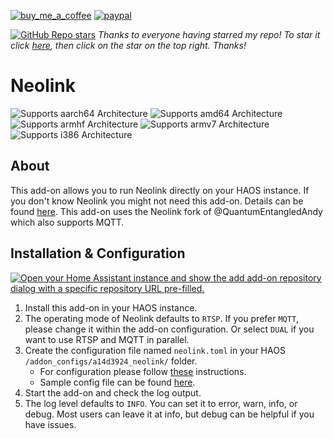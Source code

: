 [![buy_me_a_coffee](https://img.shields.io/badge/If%20you%20like%20it-Buy%20me%20a%20coffee-yellow.svg?style=for-the-badge)](https://www.buymeacoffee.com/dirkmaucher)
[![paypal](https://img.shields.io/badge/If%20you%20like%20it-PayPal%20Me-blue.svg?style=for-the-badge)](https://paypal.me/dirkmaucher)

[![GitHub Repo stars](https://img.shields.io/github/stars/dm82m/hassio-addons?style=flat)](https://github.com/dm82m/hassio-addons/stargazers) _Thanks to everyone having starred my repo! To star it click [here](https://github.com/dm82m/hassio-addons), then click on the star on the top right. Thanks!_

# Neolink

![Supports aarch64 Architecture][aarch64-shield]
![Supports amd64 Architecture][amd64-shield]
![Supports armhf Architecture][armhf-shield]
![Supports armv7 Architecture][armv7-shield]
![Supports i386 Architecture][i386-shield]

## About

This add-on allows you to run Neolink directly on your HAOS instance. If you don't know Neolink you might not need this add-on. Details can be found [here](https://github.com/QuantumEntangledAndy/neolink). This add-on uses the Neolink fork of @QuantumEntangledAndy which also supports MQTT.

## Installation & Configuration

[![Open your Home Assistant instance and show the add add-on repository dialog with a specific repository URL pre-filled.](https://my.home-assistant.io/badges/supervisor_add_addon_repository.svg)](https://my.home-assistant.io/redirect/supervisor_add_addon_repository/?repository_url=https%3A%2F%2Fgithub.com%2simonwolf83%2Fhassio-addons)

1. Install this add-on in your HAOS instance.
2. The operating mode of Neolink defaults to `RTSP`. If you prefer `MQTT`, please change it within the add-on configuration. Or select `DUAL` if you want to use RTSP and MQTT in parallel.
3. Create the configuration file named `neolink.toml` in your HAOS `/addon_configs/a14d3924_neolink/` folder.
   - For configuration please follow [these](https://github.com/QuantumEntangledAndy/neolink#configusage) instructions.
   - Sample config file can be found [here](https://raw.githubusercontent.com/QuantumEntangledAndy/neolink/master/sample_config.toml).
4. Start the add-on and check the log output.
5. The log level defaults to `INFO`. You can set it to error, warn, info, or debug. Most users can leave it at info, but debug can be helpful if you have issues.

<!--

Notes to developers after forking or using the github template feature:
- While developing comment out the 'image' key from 'example/config.yaml' to make the supervisor build the addon
  - Remember to put this back when pushing up your changes.
- When you merge to the 'main' branch of your repository a new build will be triggered.
  - Make sure you adjust the 'version' key in 'example/config.yaml' when you do that.
  - Make sure you update 'example/CHANGELOG.md' when you do that.
  - The first time this runs you might need to adjust the image configuration on github container registry to make it public
- Adjust the 'image' key in 'example/config.yaml' so it points to your username instead of 'home-assistant'.
  - This is where the build images will be published to.
- Rename the example directory.
  - The 'slug' key in 'example/config.yaml' should match the directory name.
- Adjust all keys/url's that points to 'home-assistant' to now point to your user/fork.
- Share your repository on the forums https://community.home-assistant.io/c/projects/9
- Do awesome stuff!
 -->

[aarch64-shield]: https://img.shields.io/badge/aarch64-yes-green.svg?style=for-the-badge
[amd64-shield]: https://img.shields.io/badge/amd64-yes-green.svg?style=for-the-badge
[armhf-shield]: https://img.shields.io/badge/armhf-yes-green.svg?style=for-the-badge
[armv7-shield]: https://img.shields.io/badge/armv7-yes-green.svg?style=for-the-badge
[i386-shield]: https://img.shields.io/badge/i386-yes-green.svg?style=for-the-badge
